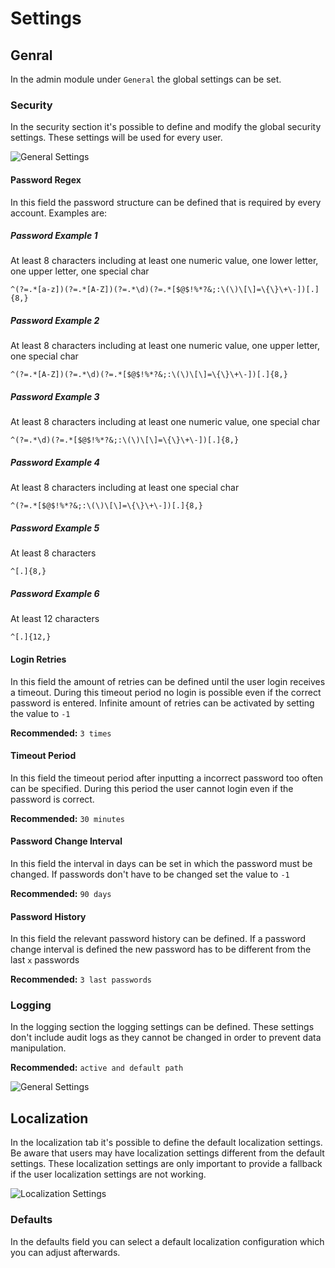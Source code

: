 # Settings

## Genral

In the admin module under `General` the global settings can be set.

### Security

In the security section it's possible to define and modify the global security settings. These settings will be used for every user.

![General Settings](Modules/Admin/Docs/Help/img/general/settings_security.png)

#### Password Regex

In this field the password structure can be defined that is required by every account. Examples are:

##### Password Example 1

At least 8 characters including at least one numeric value, one lower letter, one upper letter, one special char

```
^(?=.*[a-z])(?=.*[A-Z])(?=.*\d)(?=.*[$@$!%*?&;:\(\)\[\]=\{\}\+\-])[.]{8,}
```

##### Password Example 2

At least 8 characters including at least one numeric value, one upper letter, one special char

```
^(?=.*[A-Z])(?=.*\d)(?=.*[$@$!%*?&;:\(\)\[\]=\{\}\+\-])[.]{8,}
```

##### Password Example 3

At least 8 characters including at least one numeric value, one special char

```
^(?=.*\d)(?=.*[$@$!%*?&;:\(\)\[\]=\{\}\+\-])[.]{8,}
```

##### Password Example 4

At least 8 characters including at least one special char

```
^(?=.*[$@$!%*?&;:\(\)\[\]=\{\}\+\-])[.]{8,}
```

##### Password Example 5

At least 8 characters

```
^[.]{8,}
```

##### Password Example 6

At least 12 characters

```
^[.]{12,}
```

#### Login Retries

In this field the amount of retries can be defined until the user login receives a timeout. During this timeout period no login is possible even if the correct password is entered. Infinite amount of retries can be activated by setting the value to `-1`

**Recommended:** `3 times`

#### Timeout Period

In this field the timeout period after inputting a incorrect password too often can be specified. During this period the user cannot login even if the password is correct.

**Recommended:** `30 minutes`

#### Password Change Interval

In this field the interval in days can be set in which the password must be changed. If passwords don't have to be changed set the value to `-1`

**Recommended:** `90 days`

#### Password History

In this field the relevant password history can be defined. If a password change interval is defined the new password has to be different from the last `x` passwords

**Recommended:** `3 last passwords`

### Logging

In the logging section the logging settings can be defined. These settings don't include audit logs as they cannot be changed in order to prevent data manipulation.

**Recommended:** `active and default path`

![General Settings](Modules/Admin/Docs/Help/img/general/settings_logging.png)

## Localization

In the localization tab it's possible to define the default localization settings. Be aware that users may have localization settings different from the default settings. These localization settings are only important to provide a fallback if the user localization settings are not working.

![Localization Settings](Modules/Admin/Docs/Help/img/general/settings_localization.png)

### Defaults

In the defaults field you can select a default localization configuration which you can adjust afterwards.
